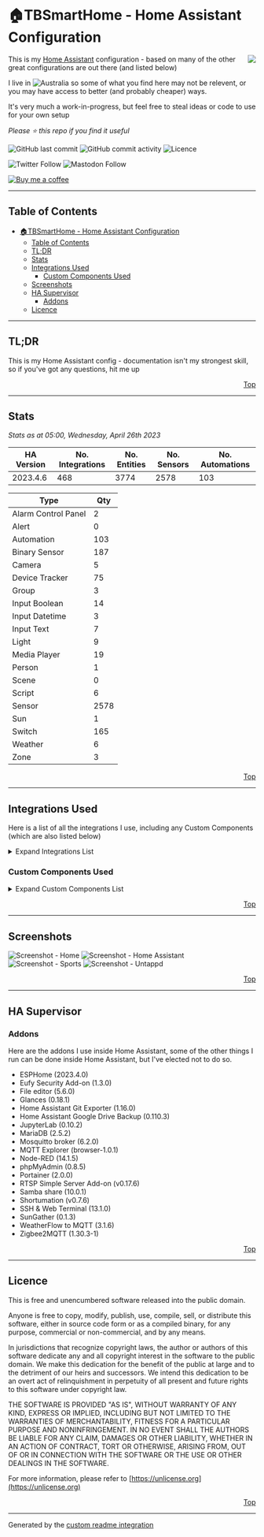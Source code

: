 # 🏠TBSmartHome - Home Assistant Configuration

<img align="right" src="./.assets/logo.png?raw=true">

This is my [Home Assistant](https://www.home-assistant.io/) configuration - based on many of the other great configurations are out there (and listed below)

I live in ![Australia](http://flags.ox3.in/mini/au.png) so some of what you find here may not be relevent, or you may have access to better (and probably cheaper) ways.

It's very much a work-in-progress, but feel free to steal ideas or code to use for your own setup

_Please :star: this repo if you find it useful_

![GitHub last commit](https://img.shields.io/github/last-commit/bacco007/HomeAssistantConfig?style=flat-square)
![GitHub commit activity](https://img.shields.io/github/commit-activity/w/bacco007/HomeAssistantConfig?style=flat-square)
![Licence](https://img.shields.io/badge/license-Unlicense-blue.svg?style=flat-square)

![Twitter Follow](https://img.shields.io/twitter/follow/bacco007?style=social)
![Mastodon Follow](https://img.shields.io/mastodon/follow/000451950?domain=https%3A%2F%2Fmastodon.social&style=social)

[![Buy me a coffee][buymeacoffee-shield]][buymeacoffee]

---

## Table of Contents

- [🏠TBSmartHome - Home Assistant Configuration](#tbsmarthome---home-assistant-configuration)
  - [Table of Contents](#table-of-contents)
  - [TL;DR](#tldr)
  - [Stats](#stats)
  - [Integrations Used](#integrations-used)
    - [Custom Components Used](#custom-components-used)
  - [Screenshots](#screenshots)
  - [HA Supervisor](#ha-supervisor)
    - [Addons](#addons)
  - [Licence](#licence)

---

## TL;DR

This is my Home Assistant config - documentation isn't my strongest skill, so if you've got any questions, hit me up

<p align="right"><a href="#top" title="Back to top">Top</a></p>

---

## Stats

_Stats as at 05:00, Wednesday, April 26th 2023_

| HA Version                               | No. Integrations                                        | No. Entities | No. Sensors | No. Automations |
| ---------------------------------------- | ------------------------------------------------------- | ------------ | ----------- | --------------- |
| 2023.4.6 | 468     | 3774         | 2578 | 103 |

Type | Qty
-- | --
Alarm Control Panel | 2
Alert | 0
Automation | 103
Binary Sensor | 187
Camera | 5
Device Tracker | 75
Group | 3
Input Boolean | 14
Input Datetime | 3
Input Text | 7
Light | 9
Media Player | 19
Person | 1
Scene | 0
Script | 6
Sensor | 2578
Sun | 1
Switch | 165
Weather | 6
Zone | 3

<p align="right"><a href="#top" title="Back to top">Top</a></p>

---

## Integrations Used

Here is a list of all the integrations I use, including any Custom Components (which are also listed below)

<details>
<summary>Expand Integrations List</summary>

| Name |
| --- |
| [adaptive_lighting](https://www.home-assistant.io/components/adaptive_lighting) |
| [adguard](https://www.home-assistant.io/components/adguard) |
| [alarm_control_panel](https://www.home-assistant.io/components/alarm_control_panel) |
| [alarm_control_panel.eufy_security](https://www.home-assistant.io/components/alarm_control_panel.eufy_security) |
| [alarm_control_panel.mqtt](https://www.home-assistant.io/components/alarm_control_panel.mqtt) |
| [alarm_control_panel.zha](https://www.home-assistant.io/components/alarm_control_panel.zha) |
| [analytics](https://www.home-assistant.io/components/analytics) |
| [androidtv](https://www.home-assistant.io/components/androidtv) |
| [anniversaries](https://www.home-assistant.io/components/anniversaries) |
| [api](https://www.home-assistant.io/components/api) |
| [apple_tv](https://www.home-assistant.io/components/apple_tv) |
| [application_credentials](https://www.home-assistant.io/components/application_credentials) |
| [astroweather](https://www.home-assistant.io/components/astroweather) |
| [auth](https://www.home-assistant.io/components/auth) |
| [automation](https://www.home-assistant.io/components/automation) |
| [average](https://www.home-assistant.io/components/average) |
| [binary_sensor](https://www.home-assistant.io/components/binary_sensor) |
| [binary_sensor.astroweather](https://www.home-assistant.io/components/binary_sensor.astroweather) |
| [binary_sensor.bayesian](https://www.home-assistant.io/components/binary_sensor.bayesian) |
| [binary_sensor.ble_monitor](https://www.home-assistant.io/components/binary_sensor.ble_monitor) |
| [binary_sensor.browser_mod](https://www.home-assistant.io/components/binary_sensor.browser_mod) |
| [binary_sensor.cloud](https://www.home-assistant.io/components/binary_sensor.cloud) |
| [binary_sensor.dyson_local](https://www.home-assistant.io/components/binary_sensor.dyson_local) |
| [binary_sensor.eufy_security](https://www.home-assistant.io/components/binary_sensor.eufy_security) |
| [binary_sensor.hassio](https://www.home-assistant.io/components/binary_sensor.hassio) |
| [binary_sensor.hdhomerun](https://www.home-assistant.io/components/binary_sensor.hdhomerun) |
| [binary_sensor.mobile_app](https://www.home-assistant.io/components/binary_sensor.mobile_app) |
| [binary_sensor.mqtt](https://www.home-assistant.io/components/binary_sensor.mqtt) |
| [binary_sensor.myjdownloader](https://www.home-assistant.io/components/binary_sensor.myjdownloader) |
| [binary_sensor.nsw_rural_fire_service_fire_danger](https://www.home-assistant.io/components/binary_sensor.nsw_rural_fire_service_fire_danger) |
| [binary_sensor.openuv](https://www.home-assistant.io/components/binary_sensor.openuv) |
| [binary_sensor.ping](https://www.home-assistant.io/components/binary_sensor.ping) |
| [binary_sensor.proxmoxve](https://www.home-assistant.io/components/binary_sensor.proxmoxve) |
| [binary_sensor.radarr](https://www.home-assistant.io/components/binary_sensor.radarr) |
| [binary_sensor.satellitetracker](https://www.home-assistant.io/components/binary_sensor.satellitetracker) |
| [binary_sensor.sensibo](https://www.home-assistant.io/components/binary_sensor.sensibo) |
| [binary_sensor.smartthinq_sensors](https://www.home-assistant.io/components/binary_sensor.smartthinq_sensors) |
| [binary_sensor.sonos](https://www.home-assistant.io/components/binary_sensor.sonos) |
| [binary_sensor.sun2](https://www.home-assistant.io/components/binary_sensor.sun2) |
| [binary_sensor.synology_dsm](https://www.home-assistant.io/components/binary_sensor.synology_dsm) |
| [binary_sensor.template](https://www.home-assistant.io/components/binary_sensor.template) |
| [binary_sensor.threshold](https://www.home-assistant.io/components/binary_sensor.threshold) |
| [binary_sensor.tod](https://www.home-assistant.io/components/binary_sensor.tod) |
| [binary_sensor.trend](https://www.home-assistant.io/components/binary_sensor.trend) |
| [binary_sensor.uptime_kuma](https://www.home-assistant.io/components/binary_sensor.uptime_kuma) |
| [binary_sensor.version](https://www.home-assistant.io/components/binary_sensor.version) |
| [binary_sensor.weatherflow](https://www.home-assistant.io/components/binary_sensor.weatherflow) |
| [binary_sensor.workday](https://www.home-assistant.io/components/binary_sensor.workday) |
| [binary_sensor.xbox](https://www.home-assistant.io/components/binary_sensor.xbox) |
| [binary_sensor.zha](https://www.home-assistant.io/components/binary_sensor.zha) |
| [ble_monitor](https://www.home-assistant.io/components/ble_monitor) |
| [blitzortung](https://www.home-assistant.io/components/blitzortung) |
| [blueprint](https://www.home-assistant.io/components/blueprint) |
| [bluetooth](https://www.home-assistant.io/components/bluetooth) |
| [bluetooth_adapters](https://www.home-assistant.io/components/bluetooth_adapters) |
| [browser_mod](https://www.home-assistant.io/components/browser_mod) |
| [bureau_of_meteorology](https://www.home-assistant.io/components/bureau_of_meteorology) |
| [button](https://www.home-assistant.io/components/button) |
| [button.esphome](https://www.home-assistant.io/components/button.esphome) |
| [button.eufy_security](https://www.home-assistant.io/components/button.eufy_security) |
| [button.hdhomerun](https://www.home-assistant.io/components/button.hdhomerun) |
| [button.mqtt](https://www.home-assistant.io/components/button.mqtt) |
| [button.plex](https://www.home-assistant.io/components/button.plex) |
| [button.proxmoxve](https://www.home-assistant.io/components/button.proxmoxve) |
| [button.sensibo](https://www.home-assistant.io/components/button.sensibo) |
| [button.smartthinq_sensors](https://www.home-assistant.io/components/button.smartthinq_sensors) |
| [button.synology_dsm](https://www.home-assistant.io/components/button.synology_dsm) |
| [button.zha](https://www.home-assistant.io/components/button.zha) |
| [calendar](https://www.home-assistant.io/components/calendar) |
| [calendar.anniversaries](https://www.home-assistant.io/components/calendar.anniversaries) |
| [calendar.garbage_collection](https://www.home-assistant.io/components/calendar.garbage_collection) |
| [calendar.google](https://www.home-assistant.io/components/calendar.google) |
| [calendar.holidays](https://www.home-assistant.io/components/calendar.holidays) |
| [calendar.ical](https://www.home-assistant.io/components/calendar.ical) |
| [camera](https://www.home-assistant.io/components/camera) |
| [camera.browser_mod](https://www.home-assistant.io/components/camera.browser_mod) |
| [camera.eufy_security](https://www.home-assistant.io/components/camera.eufy_security) |
| [camera.mqtt](https://www.home-assistant.io/components/camera.mqtt) |
| [camera.synology_dsm](https://www.home-assistant.io/components/camera.synology_dsm) |
| [cast](https://www.home-assistant.io/components/cast) |
| [cert_expiry](https://www.home-assistant.io/components/cert_expiry) |
| [climate](https://www.home-assistant.io/components/climate) |
| [climate.dyson_local](https://www.home-assistant.io/components/climate.dyson_local) |
| [climate.mqtt](https://www.home-assistant.io/components/climate.mqtt) |
| [climate.sensibo](https://www.home-assistant.io/components/climate.sensibo) |
| [climate.smartthinq_sensors](https://www.home-assistant.io/components/climate.smartthinq_sensors) |
| [climate.zha](https://www.home-assistant.io/components/climate.zha) |
| [clock_drift](https://www.home-assistant.io/components/clock_drift) |
| [cloud](https://www.home-assistant.io/components/cloud) |
| [co2signal](https://www.home-assistant.io/components/co2signal) |
| [config](https://www.home-assistant.io/components/config) |
| [conversation](https://www.home-assistant.io/components/conversation) |
| [counter](https://www.home-assistant.io/components/counter) |
| [cover](https://www.home-assistant.io/components/cover) |
| [cover.mqtt](https://www.home-assistant.io/components/cover.mqtt) |
| [cover.zha](https://www.home-assistant.io/components/cover.zha) |
| [cupertino](https://www.home-assistant.io/components/cupertino) |
| [daily](https://www.home-assistant.io/components/daily) |
| [default_config](https://www.home-assistant.io/components/default_config) |
| [derivative](https://www.home-assistant.io/components/derivative) |
| [device_automation](https://www.home-assistant.io/components/device_automation) |
| [device_tracker](https://www.home-assistant.io/components/device_tracker) |
| [device_tracker.ble_monitor](https://www.home-assistant.io/components/device_tracker.ble_monitor) |
| [device_tracker.ibeacon](https://www.home-assistant.io/components/device_tracker.ibeacon) |
| [device_tracker.icloud3](https://www.home-assistant.io/components/device_tracker.icloud3) |
| [device_tracker.mobile_app](https://www.home-assistant.io/components/device_tracker.mobile_app) |
| [device_tracker.mqtt](https://www.home-assistant.io/components/device_tracker.mqtt) |
| [device_tracker.satellitetracker](https://www.home-assistant.io/components/device_tracker.satellitetracker) |
| [device_tracker.unifi](https://www.home-assistant.io/components/device_tracker.unifi) |
| [device_tracker.zha](https://www.home-assistant.io/components/device_tracker.zha) |
| [dhcp](https://www.home-assistant.io/components/dhcp) |
| [diagnostics](https://www.home-assistant.io/components/diagnostics) |
| [dlna_dms](https://www.home-assistant.io/components/dlna_dms) |
| [dyson_local](https://www.home-assistant.io/components/dyson_local) |
| [energy](https://www.home-assistant.io/components/energy) |
| [esphome](https://www.home-assistant.io/components/esphome) |
| [eufy_security](https://www.home-assistant.io/components/eufy_security) |
| [fan](https://www.home-assistant.io/components/fan) |
| [fan.dyson_local](https://www.home-assistant.io/components/fan.dyson_local) |
| [fan.mqtt](https://www.home-assistant.io/components/fan.mqtt) |
| [fan.smartthinq_sensors](https://www.home-assistant.io/components/fan.smartthinq_sensors) |
| [fan.zha](https://www.home-assistant.io/components/fan.zha) |
| [fastdotcom](https://www.home-assistant.io/components/fastdotcom) |
| [favicon](https://www.home-assistant.io/components/favicon) |
| [feedreader](https://www.home-assistant.io/components/feedreader) |
| [ffmpeg](https://www.home-assistant.io/components/ffmpeg) |
| [file_upload](https://www.home-assistant.io/components/file_upload) |
| [fontawesome](https://www.home-assistant.io/components/fontawesome) |
| [forecast_solar](https://www.home-assistant.io/components/forecast_solar) |
| [frontend](https://www.home-assistant.io/components/frontend) |
| [garbage_collection](https://www.home-assistant.io/components/garbage_collection) |
| [gdacs](https://www.home-assistant.io/components/gdacs) |
| [geo_location](https://www.home-assistant.io/components/geo_location) |
| [geo_location.blitzortung](https://www.home-assistant.io/components/geo_location.blitzortung) |
| [geo_location.gdacs](https://www.home-assistant.io/components/geo_location.gdacs) |
| [geo_location.nsw_rural_fire_service_feed](https://www.home-assistant.io/components/geo_location.nsw_rural_fire_service_feed) |
| [geo_location.usgs_earthquakes_feed](https://www.home-assistant.io/components/geo_location.usgs_earthquakes_feed) |
| [github](https://www.home-assistant.io/components/github) |
| [glances](https://www.home-assistant.io/components/glances) |
| [google](https://www.home-assistant.io/components/google) |
| [google_trends](https://www.home-assistant.io/components/google_trends) |
| [group](https://www.home-assistant.io/components/group) |
| [hacs](https://www.home-assistant.io/components/hacs) |
| [hardware](https://www.home-assistant.io/components/hardware) |
| [harmony](https://www.home-assistant.io/components/harmony) |
| [hassio](https://www.home-assistant.io/components/hassio) |
| [hdhomerun](https://www.home-assistant.io/components/hdhomerun) |
| [here_travel_time](https://www.home-assistant.io/components/here_travel_time) |
| [history](https://www.home-assistant.io/components/history) |
| [holidays](https://www.home-assistant.io/components/holidays) |
| [homeassistant](https://www.home-assistant.io/components/homeassistant) |
| [homeassistant_alerts](https://www.home-assistant.io/components/homeassistant_alerts) |
| [homekit](https://www.home-assistant.io/components/homekit) |
| [http](https://www.home-assistant.io/components/http) |
| [humidifier](https://www.home-assistant.io/components/humidifier) |
| [humidifier.mqtt](https://www.home-assistant.io/components/humidifier.mqtt) |
| [humidifier.smartthinq_sensors](https://www.home-assistant.io/components/humidifier.smartthinq_sensors) |
| [iaquk](https://www.home-assistant.io/components/iaquk) |
| [ibeacon](https://www.home-assistant.io/components/ibeacon) |
| [ical](https://www.home-assistant.io/components/ical) |
| [icloud3](https://www.home-assistant.io/components/icloud3) |
| [image_upload](https://www.home-assistant.io/components/image_upload) |
| [influxdb](https://www.home-assistant.io/components/influxdb) |
| [input_boolean](https://www.home-assistant.io/components/input_boolean) |
| [input_button](https://www.home-assistant.io/components/input_button) |
| [input_datetime](https://www.home-assistant.io/components/input_datetime) |
| [input_number](https://www.home-assistant.io/components/input_number) |
| [input_select](https://www.home-assistant.io/components/input_select) |
| [input_text](https://www.home-assistant.io/components/input_text) |
| [ios](https://www.home-assistant.io/components/ios) |
| [iss](https://www.home-assistant.io/components/iss) |
| [kodi](https://www.home-assistant.io/components/kodi) |
| [light](https://www.home-assistant.io/components/light) |
| [light.browser_mod](https://www.home-assistant.io/components/light.browser_mod) |
| [light.group](https://www.home-assistant.io/components/light.group) |
| [light.mqtt](https://www.home-assistant.io/components/light.mqtt) |
| [light.zha](https://www.home-assistant.io/components/light.zha) |
| [local_ip](https://www.home-assistant.io/components/local_ip) |
| [lock](https://www.home-assistant.io/components/lock) |
| [lock.eufy_security](https://www.home-assistant.io/components/lock.eufy_security) |
| [lock.mqtt](https://www.home-assistant.io/components/lock.mqtt) |
| [lock.zha](https://www.home-assistant.io/components/lock.zha) |
| [logbook](https://www.home-assistant.io/components/logbook) |
| [logger](https://www.home-assistant.io/components/logger) |
| [lovelace](https://www.home-assistant.io/components/lovelace) |
| [lovelace_gen](https://www.home-assistant.io/components/lovelace_gen) |
| [map](https://www.home-assistant.io/components/map) |
| [media_player](https://www.home-assistant.io/components/media_player) |
| [media_player.androidtv](https://www.home-assistant.io/components/media_player.androidtv) |
| [media_player.apple_tv](https://www.home-assistant.io/components/media_player.apple_tv) |
| [media_player.browser_mod](https://www.home-assistant.io/components/media_player.browser_mod) |
| [media_player.cast](https://www.home-assistant.io/components/media_player.cast) |
| [media_player.kodi](https://www.home-assistant.io/components/media_player.kodi) |
| [media_player.plex](https://www.home-assistant.io/components/media_player.plex) |
| [media_player.samsungtv](https://www.home-assistant.io/components/media_player.samsungtv) |
| [media_player.samsungtv_smart](https://www.home-assistant.io/components/media_player.samsungtv_smart) |
| [media_player.sonos](https://www.home-assistant.io/components/media_player.sonos) |
| [media_player.spotify](https://www.home-assistant.io/components/media_player.spotify) |
| [media_player.universal](https://www.home-assistant.io/components/media_player.universal) |
| [media_player.xbox](https://www.home-assistant.io/components/media_player.xbox) |
| [media_source](https://www.home-assistant.io/components/media_source) |
| [mobile_app](https://www.home-assistant.io/components/mobile_app) |
| [monitor_docker](https://www.home-assistant.io/components/monitor_docker) |
| [moon](https://www.home-assistant.io/components/moon) |
| [mqtt](https://www.home-assistant.io/components/mqtt) |
| [multiscrape](https://www.home-assistant.io/components/multiscrape) |
| [my](https://www.home-assistant.io/components/my) |
| [myjdownloader](https://www.home-assistant.io/components/myjdownloader) |
| [network](https://www.home-assistant.io/components/network) |
| [nodered](https://www.home-assistant.io/components/nodered) |
| [notify](https://www.home-assistant.io/components/notify) |
| [notify.group](https://www.home-assistant.io/components/notify.group) |
| [notify.ios](https://www.home-assistant.io/components/notify.ios) |
| [notify.mobile_app](https://www.home-assistant.io/components/notify.mobile_app) |
| [notify.slack](https://www.home-assistant.io/components/notify.slack) |
| [nsw_fuel_station](https://www.home-assistant.io/components/nsw_fuel_station) |
| [nsw_rural_fire_service_fire_danger](https://www.home-assistant.io/components/nsw_rural_fire_service_fire_danger) |
| [number](https://www.home-assistant.io/components/number) |
| [number.eufy_security](https://www.home-assistant.io/components/number.eufy_security) |
| [number.mqtt](https://www.home-assistant.io/components/number.mqtt) |
| [number.sensibo](https://www.home-assistant.io/components/number.sensibo) |
| [number.sonos](https://www.home-assistant.io/components/number.sonos) |
| [number.zha](https://www.home-assistant.io/components/number.zha) |
| [onboarding](https://www.home-assistant.io/components/onboarding) |
| [openexchangerates](https://www.home-assistant.io/components/openexchangerates) |
| [opennem](https://www.home-assistant.io/components/opennem) |
| [openuv](https://www.home-assistant.io/components/openuv) |
| [panel_custom](https://www.home-assistant.io/components/panel_custom) |
| [persistent_notification](https://www.home-assistant.io/components/persistent_notification) |
| [person](https://www.home-assistant.io/components/person) |
| [ping](https://www.home-assistant.io/components/ping) |
| [plex](https://www.home-assistant.io/components/plex) |
| [proximity](https://www.home-assistant.io/components/proximity) |
| [proxmoxve](https://www.home-assistant.io/components/proxmoxve) |
| [pyscript](https://www.home-assistant.io/components/pyscript) |
| [python_script](https://www.home-assistant.io/components/python_script) |
| [radarr](https://www.home-assistant.io/components/radarr) |
| [radio_browser](https://www.home-assistant.io/components/radio_browser) |
| [readme](https://www.home-assistant.io/components/readme) |
| [recorder](https://www.home-assistant.io/components/recorder) |
| [remote](https://www.home-assistant.io/components/remote) |
| [remote.apple_tv](https://www.home-assistant.io/components/remote.apple_tv) |
| [remote.harmony](https://www.home-assistant.io/components/remote.harmony) |
| [remote.xbox](https://www.home-assistant.io/components/remote.xbox) |
| [repairs](https://www.home-assistant.io/components/repairs) |
| [rest](https://www.home-assistant.io/components/rest) |
| [rocketlaunchlive](https://www.home-assistant.io/components/rocketlaunchlive) |
| [sabnzbd](https://www.home-assistant.io/components/sabnzbd) |
| [samsungtv](https://www.home-assistant.io/components/samsungtv) |
| [samsungtv_smart](https://www.home-assistant.io/components/samsungtv_smart) |
| [satellitetracker](https://www.home-assistant.io/components/satellitetracker) |
| [scene](https://www.home-assistant.io/components/scene) |
| [scene.homeassistant](https://www.home-assistant.io/components/scene.homeassistant) |
| [scene.mqtt](https://www.home-assistant.io/components/scene.mqtt) |
| [schedule](https://www.home-assistant.io/components/schedule) |
| [script](https://www.home-assistant.io/components/script) |
| [search](https://www.home-assistant.io/components/search) |
| [season](https://www.home-assistant.io/components/season) |
| [select](https://www.home-assistant.io/components/select) |
| [select.dyson_local](https://www.home-assistant.io/components/select.dyson_local) |
| [select.eufy_security](https://www.home-assistant.io/components/select.eufy_security) |
| [select.harmony](https://www.home-assistant.io/components/select.harmony) |
| [select.hdhomerun](https://www.home-assistant.io/components/select.hdhomerun) |
| [select.mqtt](https://www.home-assistant.io/components/select.mqtt) |
| [select.sensibo](https://www.home-assistant.io/components/select.sensibo) |
| [select.zha](https://www.home-assistant.io/components/select.zha) |
| [sensibo](https://www.home-assistant.io/components/sensibo) |
| [sensor](https://www.home-assistant.io/components/sensor) |
| [sensor.adguard](https://www.home-assistant.io/components/sensor.adguard) |
| [sensor.anniversaries](https://www.home-assistant.io/components/sensor.anniversaries) |
| [sensor.astroweather](https://www.home-assistant.io/components/sensor.astroweather) |
| [sensor.average](https://www.home-assistant.io/components/sensor.average) |
| [sensor.ble_monitor](https://www.home-assistant.io/components/sensor.ble_monitor) |
| [sensor.blitzortung](https://www.home-assistant.io/components/sensor.blitzortung) |
| [sensor.browser_mod](https://www.home-assistant.io/components/sensor.browser_mod) |
| [sensor.bureau_of_meteorology](https://www.home-assistant.io/components/sensor.bureau_of_meteorology) |
| [sensor.cert_expiry](https://www.home-assistant.io/components/sensor.cert_expiry) |
| [sensor.co2signal](https://www.home-assistant.io/components/sensor.co2signal) |
| [sensor.command_line](https://www.home-assistant.io/components/sensor.command_line) |
| [sensor.custom_qbittorrent](https://www.home-assistant.io/components/sensor.custom_qbittorrent) |
| [sensor.daily](https://www.home-assistant.io/components/sensor.daily) |
| [sensor.derivative](https://www.home-assistant.io/components/sensor.derivative) |
| [sensor.doomsday_clock](https://www.home-assistant.io/components/sensor.doomsday_clock) |
| [sensor.dyson_local](https://www.home-assistant.io/components/sensor.dyson_local) |
| [sensor.energy](https://www.home-assistant.io/components/sensor.energy) |
| [sensor.esphome](https://www.home-assistant.io/components/sensor.esphome) |
| [sensor.eufy_security](https://www.home-assistant.io/components/sensor.eufy_security) |
| [sensor.fastdotcom](https://www.home-assistant.io/components/sensor.fastdotcom) |
| [sensor.feedparser](https://www.home-assistant.io/components/sensor.feedparser) |
| [sensor.forecast_solar](https://www.home-assistant.io/components/sensor.forecast_solar) |
| [sensor.garbage_collection](https://www.home-assistant.io/components/sensor.garbage_collection) |
| [sensor.gdacs](https://www.home-assistant.io/components/sensor.gdacs) |
| [sensor.github](https://www.home-assistant.io/components/sensor.github) |
| [sensor.glances](https://www.home-assistant.io/components/sensor.glances) |
| [sensor.google_trends](https://www.home-assistant.io/components/sensor.google_trends) |
| [sensor.gtfs_rt](https://www.home-assistant.io/components/sensor.gtfs_rt) |
| [sensor.hacs](https://www.home-assistant.io/components/sensor.hacs) |
| [sensor.hassio](https://www.home-assistant.io/components/sensor.hassio) |
| [sensor.hdhomerun](https://www.home-assistant.io/components/sensor.hdhomerun) |
| [sensor.here_travel_time](https://www.home-assistant.io/components/sensor.here_travel_time) |
| [sensor.history_stats](https://www.home-assistant.io/components/sensor.history_stats) |
| [sensor.iaquk](https://www.home-assistant.io/components/sensor.iaquk) |
| [sensor.ibeacon](https://www.home-assistant.io/components/sensor.ibeacon) |
| [sensor.ical](https://www.home-assistant.io/components/sensor.ical) |
| [sensor.icloud3](https://www.home-assistant.io/components/sensor.icloud3) |
| [sensor.ios](https://www.home-assistant.io/components/sensor.ios) |
| [sensor.iss](https://www.home-assistant.io/components/sensor.iss) |
| [sensor.lastfm](https://www.home-assistant.io/components/sensor.lastfm) |
| [sensor.local_ip](https://www.home-assistant.io/components/sensor.local_ip) |
| [sensor.mobile_app](https://www.home-assistant.io/components/sensor.mobile_app) |
| [sensor.monitor_docker](https://www.home-assistant.io/components/sensor.monitor_docker) |
| [sensor.moon](https://www.home-assistant.io/components/sensor.moon) |
| [sensor.mqtt](https://www.home-assistant.io/components/sensor.mqtt) |
| [sensor.mqtt_room](https://www.home-assistant.io/components/sensor.mqtt_room) |
| [sensor.multiscrape](https://www.home-assistant.io/components/sensor.multiscrape) |
| [sensor.myjdownloader](https://www.home-assistant.io/components/sensor.myjdownloader) |
| [sensor.nodered](https://www.home-assistant.io/components/sensor.nodered) |
| [sensor.nsw_air_quality](https://www.home-assistant.io/components/sensor.nsw_air_quality) |
| [sensor.nsw_fuel_station](https://www.home-assistant.io/components/sensor.nsw_fuel_station) |
| [sensor.nsw_rural_fire_service_fire_danger](https://www.home-assistant.io/components/sensor.nsw_rural_fire_service_fire_danger) |
| [sensor.openexchangerates](https://www.home-assistant.io/components/sensor.openexchangerates) |
| [sensor.opennem](https://www.home-assistant.io/components/sensor.opennem) |
| [sensor.openuv](https://www.home-assistant.io/components/sensor.openuv) |
| [sensor.plex](https://www.home-assistant.io/components/sensor.plex) |
| [sensor.plex_recently_added](https://www.home-assistant.io/components/sensor.plex_recently_added) |
| [sensor.proxmoxve](https://www.home-assistant.io/components/sensor.proxmoxve) |
| [sensor.radarr](https://www.home-assistant.io/components/sensor.radarr) |
| [sensor.radarr_upcoming_media](https://www.home-assistant.io/components/sensor.radarr_upcoming_media) |
| [sensor.rest](https://www.home-assistant.io/components/sensor.rest) |
| [sensor.rocketlaunchlive](https://www.home-assistant.io/components/sensor.rocketlaunchlive) |
| [sensor.sabnzbd](https://www.home-assistant.io/components/sensor.sabnzbd) |
| [sensor.satellitetracker](https://www.home-assistant.io/components/sensor.satellitetracker) |
| [sensor.season](https://www.home-assistant.io/components/sensor.season) |
| [sensor.sensibo](https://www.home-assistant.io/components/sensor.sensibo) |
| [sensor.slack](https://www.home-assistant.io/components/sensor.slack) |
| [sensor.smartthinq_sensors](https://www.home-assistant.io/components/sensor.smartthinq_sensors) |
| [sensor.snmp](https://www.home-assistant.io/components/sensor.snmp) |
| [sensor.solcast_solar](https://www.home-assistant.io/components/sensor.solcast_solar) |
| [sensor.sonarr](https://www.home-assistant.io/components/sensor.sonarr) |
| [sensor.sonarr_upcoming_media](https://www.home-assistant.io/components/sensor.sonarr_upcoming_media) |
| [sensor.sonos](https://www.home-assistant.io/components/sensor.sonos) |
| [sensor.speedtestdotnet](https://www.home-assistant.io/components/sensor.speedtestdotnet) |
| [sensor.spook](https://www.home-assistant.io/components/sensor.spook) |
| [sensor.sql](https://www.home-assistant.io/components/sensor.sql) |
| [sensor.start_time](https://www.home-assistant.io/components/sensor.start_time) |
| [sensor.statistics](https://www.home-assistant.io/components/sensor.statistics) |
| [sensor.sun](https://www.home-assistant.io/components/sensor.sun) |
| [sensor.sun2](https://www.home-assistant.io/components/sensor.sun2) |
| [sensor.synology_dsm](https://www.home-assistant.io/components/sensor.synology_dsm) |
| [sensor.systemmonitor](https://www.home-assistant.io/components/sensor.systemmonitor) |
| [sensor.tautulli](https://www.home-assistant.io/components/sensor.tautulli) |
| [sensor.teamtracker](https://www.home-assistant.io/components/sensor.teamtracker) |
| [sensor.template](https://www.home-assistant.io/components/sensor.template) |
| [sensor.thermal_comfort](https://www.home-assistant.io/components/sensor.thermal_comfort) |
| [sensor.time_date](https://www.home-assistant.io/components/sensor.time_date) |
| [sensor.transport_nsw](https://www.home-assistant.io/components/sensor.transport_nsw) |
| [sensor.unifi](https://www.home-assistant.io/components/sensor.unifi) |
| [sensor.unifics](https://www.home-assistant.io/components/sensor.unifics) |
| [sensor.unifigateway](https://www.home-assistant.io/components/sensor.unifigateway) |
| [sensor.untappd](https://www.home-assistant.io/components/sensor.untappd) |
| [sensor.uptime](https://www.home-assistant.io/components/sensor.uptime) |
| [sensor.uptime_kuma](https://www.home-assistant.io/components/sensor.uptime_kuma) |
| [sensor.utility_meter](https://www.home-assistant.io/components/sensor.utility_meter) |
| [sensor.version](https://www.home-assistant.io/components/sensor.version) |
| [sensor.waqi](https://www.home-assistant.io/components/sensor.waqi) |
| [sensor.watchman](https://www.home-assistant.io/components/sensor.watchman) |
| [sensor.waternsw](https://www.home-assistant.io/components/sensor.waternsw) |
| [sensor.waze_travel_time](https://www.home-assistant.io/components/sensor.waze_travel_time) |
| [sensor.weatherflow](https://www.home-assistant.io/components/sensor.weatherflow) |
| [sensor.worldclock](https://www.home-assistant.io/components/sensor.worldclock) |
| [sensor.worlds_air_quality_index](https://www.home-assistant.io/components/sensor.worlds_air_quality_index) |
| [sensor.xbox](https://www.home-assistant.io/components/sensor.xbox) |
| [sensor.yahoofinance](https://www.home-assistant.io/components/sensor.yahoofinance) |
| [sensor.zha](https://www.home-assistant.io/components/sensor.zha) |
| [shell_command](https://www.home-assistant.io/components/shell_command) |
| [simpleicons](https://www.home-assistant.io/components/simpleicons) |
| [siren](https://www.home-assistant.io/components/siren) |
| [siren.mqtt](https://www.home-assistant.io/components/siren.mqtt) |
| [siren.zha](https://www.home-assistant.io/components/siren.zha) |
| [slack](https://www.home-assistant.io/components/slack) |
| [smartthinq_sensors](https://www.home-assistant.io/components/smartthinq_sensors) |
| [solcast_solar](https://www.home-assistant.io/components/solcast_solar) |
| [sonarr](https://www.home-assistant.io/components/sonarr) |
| [sonos](https://www.home-assistant.io/components/sonos) |
| [speedtestdotnet](https://www.home-assistant.io/components/speedtestdotnet) |
| [spook](https://www.home-assistant.io/components/spook) |
| [spotify](https://www.home-assistant.io/components/spotify) |
| [sql](https://www.home-assistant.io/components/sql) |
| [ssdp](https://www.home-assistant.io/components/ssdp) |
| [start_time](https://www.home-assistant.io/components/start_time) |
| [stream](https://www.home-assistant.io/components/stream) |
| [stt](https://www.home-assistant.io/components/stt) |
| [sun](https://www.home-assistant.io/components/sun) |
| [switch](https://www.home-assistant.io/components/switch) |
| [switch.adaptive_lighting](https://www.home-assistant.io/components/switch.adaptive_lighting) |
| [switch.adguard](https://www.home-assistant.io/components/switch.adguard) |
| [switch.custom_qbittorrent](https://www.home-assistant.io/components/switch.custom_qbittorrent) |
| [switch.dyson_local](https://www.home-assistant.io/components/switch.dyson_local) |
| [switch.esphome](https://www.home-assistant.io/components/switch.esphome) |
| [switch.eufy_security](https://www.home-assistant.io/components/switch.eufy_security) |
| [switch.harmony](https://www.home-assistant.io/components/switch.harmony) |
| [switch.monitor_docker](https://www.home-assistant.io/components/switch.monitor_docker) |
| [switch.mqtt](https://www.home-assistant.io/components/switch.mqtt) |
| [switch.myjdownloader](https://www.home-assistant.io/components/switch.myjdownloader) |
| [switch.sensibo](https://www.home-assistant.io/components/switch.sensibo) |
| [switch.smartthinq_sensors](https://www.home-assistant.io/components/switch.smartthinq_sensors) |
| [switch.sonos](https://www.home-assistant.io/components/switch.sonos) |
| [switch.spook](https://www.home-assistant.io/components/switch.spook) |
| [switch.synology_dsm](https://www.home-assistant.io/components/switch.synology_dsm) |
| [switch.template](https://www.home-assistant.io/components/switch.template) |
| [switch.unifi](https://www.home-assistant.io/components/switch.unifi) |
| [switch.unifi_status](https://www.home-assistant.io/components/switch.unifi_status) |
| [switch.zha](https://www.home-assistant.io/components/switch.zha) |
| [synology_dsm](https://www.home-assistant.io/components/synology_dsm) |
| [system_health](https://www.home-assistant.io/components/system_health) |
| [system_log](https://www.home-assistant.io/components/system_log) |
| [tag](https://www.home-assistant.io/components/tag) |
| [tautulli](https://www.home-assistant.io/components/tautulli) |
| [teamtracker](https://www.home-assistant.io/components/teamtracker) |
| [template](https://www.home-assistant.io/components/template) |
| [text](https://www.home-assistant.io/components/text) |
| [text.mqtt](https://www.home-assistant.io/components/text.mqtt) |
| [thermal_comfort](https://www.home-assistant.io/components/thermal_comfort) |
| [thread](https://www.home-assistant.io/components/thread) |
| [threshold](https://www.home-assistant.io/components/threshold) |
| [timer](https://www.home-assistant.io/components/timer) |
| [trace](https://www.home-assistant.io/components/trace) |
| [trakt_tv](https://www.home-assistant.io/components/trakt_tv) |
| [tts](https://www.home-assistant.io/components/tts) |
| [tts.cloud](https://www.home-assistant.io/components/tts.cloud) |
| [tts.google_translate](https://www.home-assistant.io/components/tts.google_translate) |
| [unifi](https://www.home-assistant.io/components/unifi) |
| [unifics](https://www.home-assistant.io/components/unifics) |
| [update](https://www.home-assistant.io/components/update) |
| [update.esphome](https://www.home-assistant.io/components/update.esphome) |
| [update.hacs](https://www.home-assistant.io/components/update.hacs) |
| [update.hassio](https://www.home-assistant.io/components/update.hassio) |
| [update.hdhomerun](https://www.home-assistant.io/components/update.hdhomerun) |
| [update.mqtt](https://www.home-assistant.io/components/update.mqtt) |
| [update.myjdownloader](https://www.home-assistant.io/components/update.myjdownloader) |
| [update.sensibo](https://www.home-assistant.io/components/update.sensibo) |
| [update.synology_dsm](https://www.home-assistant.io/components/update.synology_dsm) |
| [update.unifi](https://www.home-assistant.io/components/update.unifi) |
| [uptime](https://www.home-assistant.io/components/uptime) |
| [uptime_kuma](https://www.home-assistant.io/components/uptime_kuma) |
| [usb](https://www.home-assistant.io/components/usb) |
| [utility_meter](https://www.home-assistant.io/components/utility_meter) |
| [vacuum](https://www.home-assistant.io/components/vacuum) |
| [vacuum.mqtt](https://www.home-assistant.io/components/vacuum.mqtt) |
| [version](https://www.home-assistant.io/components/version) |
| [watchman](https://www.home-assistant.io/components/watchman) |
| [water_heater](https://www.home-assistant.io/components/water_heater) |
| [water_heater.smartthinq_sensors](https://www.home-assistant.io/components/water_heater.smartthinq_sensors) |
| [waze_travel_time](https://www.home-assistant.io/components/waze_travel_time) |
| [weather](https://www.home-assistant.io/components/weather) |
| [weather.astroweather](https://www.home-assistant.io/components/weather.astroweather) |
| [weather.bureau_of_meteorology](https://www.home-assistant.io/components/weather.bureau_of_meteorology) |
| [weather.template](https://www.home-assistant.io/components/weather.template) |
| [weather.weatherflow](https://www.home-assistant.io/components/weather.weatherflow) |
| [weatherflow](https://www.home-assistant.io/components/weatherflow) |
| [webhook](https://www.home-assistant.io/components/webhook) |
| [websocket_api](https://www.home-assistant.io/components/websocket_api) |
| [worlds_air_quality_index](https://www.home-assistant.io/components/worlds_air_quality_index) |
| [xbox](https://www.home-assistant.io/components/xbox) |
| [yahoofinance](https://www.home-assistant.io/components/yahoofinance) |
| [zeroconf](https://www.home-assistant.io/components/zeroconf) |
| [zha](https://www.home-assistant.io/components/zha) |
| [zone](https://www.home-assistant.io/components/zone) |
</details>

### Custom Components Used

<details>
<summary>Expand Custom Components List</summary>

### Integrations
- [Adaptive Lighting](https://github.com/basnijholt/adaptive-lighting)
- [Anniversaries](https://github.com/pinkywafer/Anniversaries)
- [Apple Tv Beta](https://github.com/postlund/hass-atv-beta)
- [Astroweather](https://github.com/mawinkler/astroweather)
- [Average Sensor](https://github.com/Limych/ha-average)
- [Blitzortung.Org Lightning Detector](https://github.com/mrk-its/homeassistant-blitzortung)
- [Browser Mod](https://github.com/thomasloven/hass-browser_mod)
- [Bureau Of Meteorology](https://github.com/bremor/bureau_of_meteorology)
- [Climacell Weather Provider](https://github.com/r-renato/ha-climacell-weather)
- [Cupertino Icons](https://github.com/menahishayan/HomeAssistant-Cupertino-Icons)
- [Daily Sensor](https://github.com/jeroenterheerdt/HADailySensor)
- [Eufy Security](https://github.com/fuatakgun/eufy_security)
- [Feedparser](https://github.com/custom-components/feedparser)
- [Fontawesome](https://github.com/thomasloven/hass-fontawesome)
- [Garbage Collection](https://github.com/bruxy70/Garbage-Collection)
- [Generate Readme](https://github.com/custom-components/readme)
- [Google Trends](https://github.com/b0mbays/google_trends)
- [Gtfs Realtime](https://github.com/mark1foley/ha-gtfs-rt-v2)
- [Ha Dyson](https://github.com/shenxn/ha-dyson)
- [Ha Dyson Cloud](https://github.com/shenxn/ha-dyson-cloud)
- [HACS](https://github.com/hacs/integration)
- [Hass Favicon](https://github.com/thomasloven/hass-favicon)
- [Hdhomerun](https://github.com/uvjim/hass_hdhomerun)
- [Holidays](https://github.com/bruxy70/Holidays)
- [Home Assistant Dewpoint](https://github.com/miguelangel-nubla/home-assistant-dewpoint)
- [Ical Sensor](https://github.com/tybritten/ical-sensor-homeassistant)
- [Icloud3 Device Tracker](https://github.com/gcobb321/icloud3)
- [Icloud3 Device Tracker, Version 3 (Ha Integration)](https://github.com/gcobb321/icloud3_v3)
- [Illuminance](https://github.com/pnbruckner/ha-illuminance)
- [Indoor Air Quality Uk Index](https://github.com/Limych/ha-iaquk)
- [Iphone Device Tracker](https://github.com/mudape/iphonedetect)
- [Jellyfin](https://github.com/koying/jellyfin_ha)
- [Lovelace Gen](https://github.com/thomasloven/hass-lovelace_gen)
- [Monitor Docker](https://github.com/ualex73/monitor_docker)
- [Multiscrape](https://github.com/danieldotnl/ha-multiscrape)
- [Myjdownloader](https://github.com/doudz/homeassistant-myjdownloader)
- [Node Red Companion](https://github.com/zachowj/hass-node-red)
- [Nsw Rural Fire Service   Fire Danger](https://github.com/exxamalte/home-assistant-custom-components-nsw-rural-fire-service-fire-danger)
- [Opennem (Au) Data](https://github.com/bacco007/sensor.opennem)
- [Passive Ble Monitor Integration](https://github.com/custom-components/ble_monitor)
- [Proxmox Ve](https://github.com/dougiteixeira/proxmoxve)
- [Pyscript](https://github.com/custom-components/pyscript)
- [Qbittorrent Custom](https://github.com/radsonpatrick/qbittorrent_custom_component)
- [Rocket Launch Live   Next 5 Launches](https://github.com/djtimca/harocketlaunchlive)
- [Samsungtv Smart](https://github.com/ollo69/ha-samsungtv-smart)
- [Satellite Tracker (N2Yo)](https://github.com/djtimca/hasatellitetracker)
- [Sensor.Plex Recently Added](https://github.com/custom-components/sensor.plex_recently_added)
- [Sensor.Radarr Upcoming Media](https://github.com/custom-components/sensor.radarr_upcoming_media)
- [Sensor.Sonarr Upcoming Media](https://github.com/custom-components/sensor.sonarr_upcoming_media)
- [Sensor.Unifigateway](https://github.com/custom-components/sensor.unifigateway)
- [Sensor.Untappd](https://github.com/custom-components/sensor.untappd)
- [Simpleicons](https://github.com/vigonotion/hass-simpleicons)
- [Smartthinq Lge Sensors](https://github.com/ollo69/ha-smartthinq-sensors)
- [Solcast Pv Solar](https://github.com/oziee/ha-solcast-solar)
- [Spook 👻 Not Your Homie](https://github.com/frenck/spook)
- [Spotcast](https://github.com/fondberg/spotcast)
- [Start Time](https://github.com/AlexxIT/StartTime)
- [Sun2](https://github.com/pnbruckner/ha-sun2)
- [Team Tracker](https://github.com/vasqued2/ha-teamtracker)
- [Temperature Feels Like](https://github.com/Limych/ha-temperature-feels-like)
- [Thermal Comfort](https://github.com/dolezsa/thermal_comfort)
- [Trakt](https://github.com/dylandoamaral/trakt-integration)
- [Unifi Counter Sensor](https://github.com/clyra/unifics)
- [Unifi Status](https://github.com/zvldz/unifi_status)
- [Uptime Kuma](https://github.com/meichthys/uptime_kuma)
- [Watchman](https://github.com/dummylabs/thewatchman)
- [Waternsw Real Time Data](https://github.com/bacco007/sensor.waternsw)
- [Weatherbit Weather Forecast For Home Assistant](https://github.com/briis/weatherbit)
- [Weatherflow Integration](https://github.com/briis/hass-weatherflow)
- [World'S Air Quality Index](https://github.com/pawkakol1/worlds-air-quality-index)
- [Yahoo Finance](https://github.com/iprak/yahoofinance)

### Lovelace
- [Apexcharts Card](https://github.com/RomRider/apexcharts-card)
- [Astroweather Card](https://github.com/mawinkler/astroweather-card)
- [Atomic Calendar Revive](https://github.com/totaldebug/atomic-calendar-revive)
- [Auto Entities](https://github.com/thomasloven/lovelace-auto-entities)
- [Bar Card](https://github.com/custom-cards/bar-card)
- [Bom Radar Card](https://github.com/Makin-Things/bom-radar-card)
- [Button Card](https://github.com/custom-cards/button-card)
- [Card Mod](https://github.com/thomasloven/lovelace-card-mod)
- [Card Tools](https://github.com/thomasloven/lovelace-card-tools)
- [Clock Weather Card](https://github.com/pkissling/clock-weather-card)
- [Collapsable Cards](https://github.com/RossMcMillan92/lovelace-collapsable-cards)
- [Compass Card](https://github.com/tomvanswam/compass-card)
- [Config Template Card](https://github.com/iantrich/config-template-card)
- [Custom Animated Weather Card](https://github.com/DavidFW1960/bom-weather-card)
- [Custom Brand Icons](https://github.com/elax46/custom-brand-icons)
- [Decluttering Card](https://github.com/custom-cards/decluttering-card)
- [Easy Layout Card](https://github.com/kamtschatka/lovelace-easy-layout-card)
- [Expander Card](https://github.com/Alia5/lovelace-expander-card)
- [Flex Table   Highly Customizable, Data Visualization](https://github.com/custom-cards/flex-table-card)
- [Fold Entity Row](https://github.com/thomasloven/lovelace-fold-entity-row)
- [Formula One Card](https://github.com/marcokreeft87/formulaone-card)
- [Fr24 Card](https://github.com/fratsloos/fr24_card)
- [Google Trending Card](https://github.com/b0mbays/google-trends-card)
- [Ha Floorplan](https://github.com/ExperienceLovelace/ha-floorplan)
- [Heatmap Card](https://github.com/kandsten/ha-heatmap-card)
- [History Explorer Card](https://github.com/alexarch21/history-explorer-card)
- [Home Assistant Swipe Navigation](https://github.com/zanna-37/hass-swipe-navigation)
- [Horizon Card](https://github.com/rejuvenate/lovelace-horizon-card)
- [Hourly Weather Card](https://github.com/decompil3d/lovelace-hourly-weather)
- [Hui Element](https://github.com/thomasloven/lovelace-hui-element)
- [Layout Card](https://github.com/thomasloven/lovelace-layout-card)
- [List Card](https://github.com/iantrich/list-card)
- [Lovelace Card Templater](https://github.com/gadgetchnnel/lovelace-card-templater)
- [Lovelace Home Feed Card](https://github.com/gadgetchnnel/lovelace-home-feed-card)
- [Mini Graph Card](https://github.com/kalkih/mini-graph-card)
- [Mini Media Player](https://github.com/kalkih/mini-media-player)
- [More Info Card](https://github.com/thomasloven/lovelace-more-info-card)
- [Multiple Entity Row](https://github.com/benct/lovelace-multiple-entity-row)
- [Mushroom](https://github.com/piitaya/lovelace-mushroom)
- [Paper Buttons Row](https://github.com/jcwillox/lovelace-paper-buttons-row)
- [Platinum Weather Card](https://github.com/Makin-Things/platinum-weather-card)
- [Plex Meets Home Assistant](https://github.com/JurajNyiri/PlexMeetsHomeAssistant)
- [Power Flow Card](https://github.com/ulic75/power-flow-card)
- [Power Flow Card Plus](https://github.com/flixlix/power-flow-card-plus)
- [Rgb Light Card](https://github.com/bokub/rgb-light-card)
- [Search Card](https://github.com/postlund/search-card)
- [Secondaryinfo Entity Row](https://github.com/custom-cards/secondaryinfo-entity-row)
- [Slider Button Card](https://github.com/custom-cards/slider-button-card)
- [Slider Entity Row](https://github.com/thomasloven/lovelace-slider-entity-row)
- [Sonos Card](https://github.com/johanfrick/custom-sonos-card)
- [Spotify Lovelace Card](https://github.com/custom-cards/spotify-card)
- [Stack In Card](https://github.com/custom-cards/stack-in-card)
- [State Switch](https://github.com/thomasloven/lovelace-state-switch)
- [Swipe Card](https://github.com/bramkragten/swipe-card)
- [Tabbed Card](https://github.com/kinghat/tabbed-card)
- [Team Tracker Card](https://github.com/vasqued2/ha-teamtracker-card)
- [Template Entity Row](https://github.com/thomasloven/lovelace-template-entity-row)
- [Thermostat Popup Card](https://github.com/DBuit/thermostat-popup-card)
- [Uptime Card](https://github.com/dylandoamaral/uptime-card)
- [Vertical Stack In Card](https://github.com/ofekashery/vertical-stack-in-card)
- [Weather Card](https://github.com/bramkragten/weather-card)

### Themes
- [Animated Weather Card](https://github.com/wowgamr/animated-weather-card)
- [Metrology   Metro + Fluent + Windows Themes   By Mmak.Es](https://github.com/Madelena/Metrology-for-Hass)
- [Noctis](https://github.com/aFFekopp/noctis)
- [Noctis Grey](https://github.com/chaptergy/noctis-grey)
- [Nordic Theme](https://github.com/coltondick/nordic-theme-main)
</details>

<p align="right"><a href="#top" title="Back to top">Top</a></p>



---

## Screenshots

![Screenshot - Home](./.assets/home.png?raw=True)
![Screenshot - Home Assistant](./.assets/homeassistant.png?raw=True)
![Screenshot - Sports](./.assets/sports.png?raw=True)
![Screenshot - Untappd](./.assets/untappd.png?raw=True)

<p align="right"><a href="#top" title="Back to top">Top</a></p>

---

## HA Supervisor

### Addons

Here are the addons I use inside Home Assistant, some of the other things I run can be done inside Home Assistant, but I've elected not to do so.
- ESPHome (2023.4.0)
- Eufy Security Add-on (1.3.0)
- File editor (5.6.0)
- Glances (0.18.1)
- Home Assistant Git Exporter (1.16.0)
- Home Assistant Google Drive Backup (0.110.3)
- JupyterLab (0.10.2)
- MariaDB (2.5.2)
- Mosquitto broker (6.2.0)
- MQTT Explorer (browser-1.0.1)
- Node-RED (14.1.5)
- phpMyAdmin (0.8.5)
- Portainer (2.0.0)
- RTSP Simple Server Add-on (v0.17.6)
- Samba share (10.0.1)
- Shortumation (v0.7.6)
- SSH & Web Terminal (13.1.0)
- SunGather (0.1.3)
- WeatherFlow to MQTT (3.1.6)
- Zigbee2MQTT (1.30.3-1)

<p align="right"><a href="#top" title="Back to top">Top</a></p>

---

## Licence

This is free and unencumbered software released into the public domain.

Anyone is free to copy, modify, publish, use, compile, sell, or distribute this software, either in source code form or as a compiled binary, for any purpose, commercial or non-commercial, and by any means.

In jurisdictions that recognize copyright laws, the author or authors of this software dedicate any and all copyright interest in the software to the public domain. We make this dedication for the benefit of the public at large and to the detriment of our heirs and successors. We intend this dedication to be an overt act of relinquishment in perpetuity of all present and future rights to this software under copyright law.

THE SOFTWARE IS PROVIDED "AS IS", WITHOUT WARRANTY OF ANY KIND, EXPRESS OR IMPLIED, INCLUDING BUT NOT LIMITED TO THE WARRANTIES OF MERCHANTABILITY, FITNESS FOR A PARTICULAR PURPOSE AND NONINFRINGEMENT. IN NO EVENT SHALL THE AUTHORS BE LIABLE FOR ANY CLAIM, DAMAGES OR OTHER LIABILITY, WHETHER IN AN ACTION OF CONTRACT, TORT OR OTHERWISE, ARISING FROM, OUT OF OR IN CONNECTION WITH THE SOFTWARE OR THE USE OR OTHER DEALINGS IN THE SOFTWARE.

For more information, please refer to [https://unlicense.org](https://unlicense.org)

<p align="right"><a href="#top" title="Back to top">Top</a></p>

---

Generated by the [custom readme integration](https://github.com/custom-components/readme)

[buymeacoffee-shield]: https://www.buymeacoffee.com/assets/img/guidelines/download-assets-sm-2.svg
[buymeacoffee]: https://www.buymeacoffee.com/bacco007